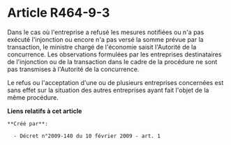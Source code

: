 # Article R464-9-3

Dans le cas où l'entreprise a refusé les mesures notifiées ou n'a pas exécuté  l'injonction ou encore n'a pas versé la somme
prévue par la transaction, le  ministre chargé de l'économie saisit l'Autorité de la concurrence. Les  observations formulées
par les entreprises destinataires de l'injonction ou de  la transaction dans le cadre de la procédure ne sont pas transmises
à l'Autorité  de la concurrence. 

Le refus ou l'acceptation d'une ou de  plusieurs entreprises concernées est sans effet sur la situation des autres
entreprises ayant fait l'objet de la même procédure.

**Liens relatifs à cet article**

	**Créé par**:

	  - Décret n°2009-140 du 10 février 2009 - art. 1
